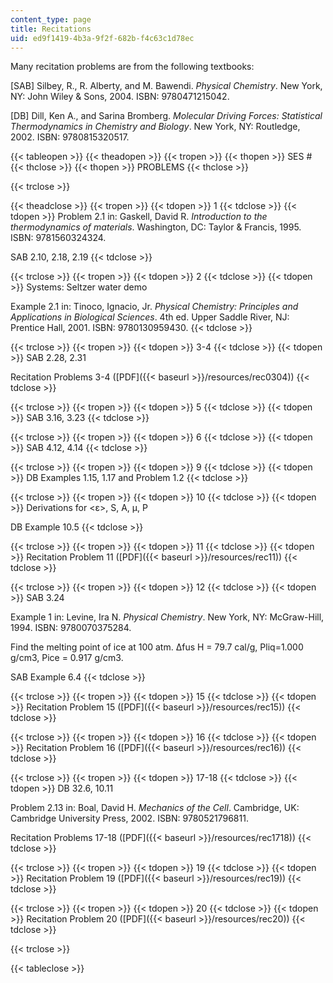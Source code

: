 ```yaml
---
content_type: page
title: Recitations
uid: ed9f1419-4b3a-9f2f-682b-f4c63c1d78ec
---
```


Many recitation problems are from the following textbooks:

\[SAB\] Silbey, R., R. Alberty, and M. Bawendi. _Physical Chemistry_. New York, NY: John Wiley & Sons, 2004. ISBN: 9780471215042.

\[DB\] Dill, Ken A., and Sarina Bromberg. _Molecular Driving Forces: Statistical Thermodynamics in Chemistry and Biology_. New York, NY: Routledge, 2002. ISBN: 9780815320517.

{{< tableopen >}}
{{< theadopen >}}
{{< tropen >}}
{{< thopen >}}
SES #
{{< thclose >}}
{{< thopen >}}
PROBLEMS
{{< thclose >}}

{{< trclose >}}

{{< theadclose >}}
{{< tropen >}}
{{< tdopen >}}
1
{{< tdclose >}}
{{< tdopen >}}
Problem 2.1 in: Gaskell, David R. _Introduction to the thermodynamics of materials_. Washington, DC: Taylor & Francis, 1995. ISBN: 9781560324324.  
  
SAB 2.10, 2.18, 2.19
{{< tdclose >}}

{{< trclose >}}
{{< tropen >}}
{{< tdopen >}}
2
{{< tdclose >}}
{{< tdopen >}}
Systems: Seltzer water demo  
  
Example 2.1 in: Tinoco, Ignacio, Jr. _Physical Chemistry: Principles and Applications in Biological Sciences_. 4th ed. Upper Saddle River, NJ: Prentice Hall, 2001. ISBN: 9780130959430.
{{< tdclose >}}

{{< trclose >}}
{{< tropen >}}
{{< tdopen >}}
3-4
{{< tdclose >}}
{{< tdopen >}}
SAB 2.28, 2.31  
  
Recitation Problems 3-4 ([PDF]({{< baseurl >}}/resources/rec0304))
{{< tdclose >}}

{{< trclose >}}
{{< tropen >}}
{{< tdopen >}}
5
{{< tdclose >}}
{{< tdopen >}}
SAB 3.16, 3.23
{{< tdclose >}}

{{< trclose >}}
{{< tropen >}}
{{< tdopen >}}
6
{{< tdclose >}}
{{< tdopen >}}
SAB 4.12, 4.14
{{< tdclose >}}

{{< trclose >}}
{{< tropen >}}
{{< tdopen >}}
9
{{< tdclose >}}
{{< tdopen >}}
DB Examples 1.15, 1.17 and Problem 1.2
{{< tdclose >}}

{{< trclose >}}
{{< tropen >}}
{{< tdopen >}}
10
{{< tdclose >}}
{{< tdopen >}}
Derivations for \<ε>, S, A, μ, P  
  
DB Example 10.5
{{< tdclose >}}

{{< trclose >}}
{{< tropen >}}
{{< tdopen >}}
11
{{< tdclose >}}
{{< tdopen >}}
Recitation Problem 11 ([PDF]({{< baseurl >}}/resources/rec11))
{{< tdclose >}}

{{< trclose >}}
{{< tropen >}}
{{< tdopen >}}
12
{{< tdclose >}}
{{< tdopen >}}
SAB 3.24  
  
Example 1 in: Levine, Ira N. _Physical Chemistry_. New York, NY: McGraw-Hill, 1994. ISBN: 9780070375284.  
  
Find the melting point of ice at 100 atm. Δfus H = 79.7 cal/g, Ρliq\=1.000 g/cm3, Ρice = 0.917 g/cm3.  
  
SAB Example 6.4
{{< tdclose >}}

{{< trclose >}}
{{< tropen >}}
{{< tdopen >}}
15
{{< tdclose >}}
{{< tdopen >}}
Recitation Problem 15 ([PDF]({{< baseurl >}}/resources/rec15))
{{< tdclose >}}

{{< trclose >}}
{{< tropen >}}
{{< tdopen >}}
16
{{< tdclose >}}
{{< tdopen >}}
Recitation Problem 16 ([PDF]({{< baseurl >}}/resources/rec16))
{{< tdclose >}}

{{< trclose >}}
{{< tropen >}}
{{< tdopen >}}
17-18
{{< tdclose >}}
{{< tdopen >}}
DB 32.6, 10.11  
  
Problem 2.13 in: Boal, David H. _Mechanics of the Cell_. Cambridge, UK: Cambridge University Press, 2002. ISBN: 9780521796811.  
  
Recitation Problems 17-18 ([PDF]({{< baseurl >}}/resources/rec1718))
{{< tdclose >}}

{{< trclose >}}
{{< tropen >}}
{{< tdopen >}}
19
{{< tdclose >}}
{{< tdopen >}}
Recitation Problem 19 ([PDF]({{< baseurl >}}/resources/rec19))
{{< tdclose >}}

{{< trclose >}}
{{< tropen >}}
{{< tdopen >}}
20
{{< tdclose >}}
{{< tdopen >}}
Recitation Problem 20 ([PDF]({{< baseurl >}}/resources/rec20))
{{< tdclose >}}

{{< trclose >}}

{{< tableclose >}}